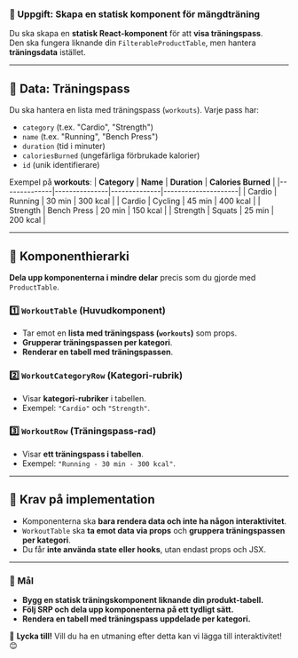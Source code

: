 ### **📌 Uppgift: Skapa en statisk komponent för mängdträning**  

Du ska skapa en **statisk React-komponent** för att **visa träningspass**.  
Den ska fungera liknande din `FilterableProductTable`, men hantera **träningsdata** istället.  

---

## **🔹 Data: Träningspass**
Du ska hantera en lista med träningspass (`workouts`). Varje pass har:
- `category` (t.ex. "Cardio", "Strength")
- `name` (t.ex. "Running", "Bench Press")
- `duration` (tid i minuter)
- `caloriesBurned` (ungefärliga förbrukade kalorier)
- `id` (unik identifierare)

Exempel på **workouts**:
| **Category**  | **Name**       | **Duration** | **Calories Burned** |
|--------------|---------------|--------------|---------------------|
| Cardio       | Running       | 30 min       | 300 kcal           |
| Cardio       | Cycling       | 45 min       | 400 kcal           |
| Strength     | Bench Press   | 20 min       | 150 kcal           |
| Strength     | Squats        | 25 min       | 200 kcal           |

---

## **🔹 Komponenthierarki**
**Dela upp komponenterna i mindre delar** precis som du gjorde med `ProductTable`.

### **1️⃣ `WorkoutTable` (Huvudkomponent)**
- Tar emot en **lista med träningspass (`workouts`)** som props.
- **Grupperar träningspassen per kategori**.
- **Renderar en tabell med träningspassen**.

### **2️⃣ `WorkoutCategoryRow` (Kategori-rubrik)**
- Visar **kategori-rubriker** i tabellen.
- Exempel: `"Cardio"` och `"Strength"`.

### **3️⃣ `WorkoutRow` (Träningspass-rad)**
- Visar **ett träningspass i tabellen**.
- Exempel: `"Running - 30 min - 300 kcal"`.

---

## **📌 Krav på implementation**
- Komponenterna ska **bara rendera data och inte ha någon interaktivitet**.
- `WorkoutTable` ska **ta emot data via props** och **gruppera träningspassen per kategori**.
- Du får **inte använda state eller hooks**, utan endast props och JSX.

---

### **🎯 Mål**
- **Bygg en statisk träningskomponent liknande din produkt-tabell.**
- **Följ SRP och dela upp komponenterna på ett tydligt sätt.**
- **Rendera en tabell med träningspass uppdelade per kategori.**

🚀 **Lycka till!** Vill du ha en utmaning efter detta kan vi lägga till interaktivitet! 😊
